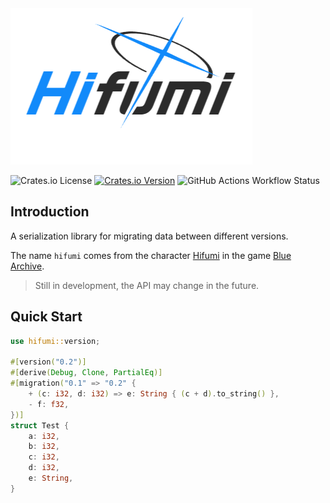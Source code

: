 <img src="splash.png" alt="hifumi" />

![Crates.io License](https://img.shields.io/crates/l/hifumi)
[![Crates.io Version](https://img.shields.io/crates/v/hifumi)](https://docs.rs/hifumi)
![GitHub Actions Workflow Status](https://img.shields.io/github/actions/workflow/status/celestia-island/hifumi/test.yml)

## Introduction

A serialization library for migrating data between different versions.

The name `hifumi` comes from the character [Hifumi](https://bluearchive.wiki/wiki/hifumi) in the game [Blue Archive](https://bluearchive.jp/).

> Still in development, the API may change in the future.

## Quick Start

```rust
use hifumi::version;

#[version("0.2")]
#[derive(Debug, Clone, PartialEq)]
#[migration("0.1" => "0.2" {
    + (c: i32, d: i32) => e: String { (c + d).to_string() },
    - f: f32,
})]
struct Test {
    a: i32,
    b: i32,
    c: i32,
    d: i32,
    e: String,
}
```
